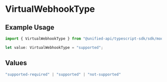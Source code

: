 # VirtualWebhookType

## Example Usage

```typescript
import { VirtualWebhookType } from "@unified-api/typescript-sdk/sdk/models/shared";

let value: VirtualWebhookType = "supported";
```

## Values

```typescript
"supported-required" | "supported" | "not-supported"
```